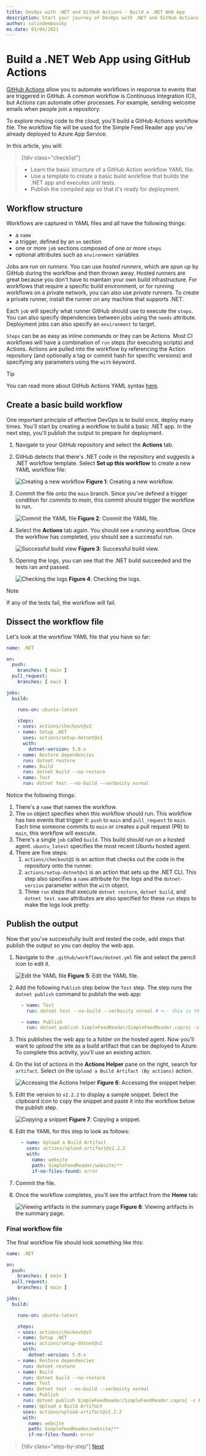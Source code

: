 ```yaml
---
title: DevOps with .NET and GitHub Actions - Build a .NET Web App
description: Start your journey of DevOps with .NET and GitHub Actions by building a .NET web app
author: colindembovsky
ms.date: 03/04/2021
---
```

# Build a .NET Web App using GitHub Actions

[GitHub Actions](https://github.com/features/actions) allow you to automate workflows in response to events that are triggered in GitHub. A common workflow is Continuous Integration (CI), but Actions can automate other processes. For example, sending welcome emails when people join a repository.

To explore moving code to the cloud, you'll build a GitHub Actions workflow file. The workflow file will be used for the Simple Feed Reader app you've already deployed to Azure App Service.

In this article, you will:
> [!div class="checklist"]

> * Learn the basic structure of a GitHub Action workflow YAML file.
> * Use a template to create a basic build workflow that builds the .NET app and executes unit tests.
> * Publish the compiled app so that it's ready for deployment.

## Workflow structure

Workflows are captured in YAML files and all have the following things:

- a `name`
- a trigger, defined by an `on` section
- one or more `job` sections composed of one or more `steps`
- optional attributes such as `environment` variables

Jobs are run on _runners_. You can use _hosted runners_, which are spun up by GitHub during the workflow and then thrown away. Hosted runners are great because you don't have to maintain your own build infrastructure. For workflows that require a specific build environment, or for running workflows on a private network, you can also use _private_ runners. To create a private runner, install the runner on any machine that supports .NET.

Each `job` will specify what runner GitHub should use to execute the `steps`. You can also specify dependencies between jobs using the `needs` attribute. Deployment jobs can also specify an `environment` to target.

`Steps` can be as easy as inline commands or they can be Actions. Most CI workflows will have a combination of `run` steps (for executing scripts) and Actions. Actions are pulled into the workflow by referencing the Action repository (and optionally a tag or commit hash for specific versions) and specifying any parameters using the `with` keyword.

> [!TIP]
> You can read more about GitHub Actions YAML syntax [here](https://docs.github.com/actions/reference/workflow-syntax-for-github-actions).

## Create a basic build workflow

One important principle of effective DevOps is to build once, deploy many times. You'll start by creating a workflow to build a basic .NET app. In the next step, you'll publish the output to prepare for deployment.

1. Navigate to your GitHub repository and select the **Actions** tab.
1. GitHub detects that there's .NET code in the repository and suggests a .NET workflow template. Select **Set up this workflow** to create a new YAML workflow file:

    ![Creating a new workflow](./media/actions/build/new-action.jpg)
    **Figure 1**: Creating a new workflow.

1. Commit the file onto the `main` branch. Since you've defined a trigger condition for *commits to main*, this commit should trigger the workflow to run.

    ![Commit the YAML file](./media/actions/build/commit-workflow.jpg)
    **Figure 2**: Commit the YAML file.

1. Select the **Actions** tab again. You should see a running workflow. Once the workflow has completed, you should see a successful run.

    ![Successful build view](./media/actions/build/build-action-success.jpg)
    **Figure 3**: Successful build view.

1. Opening the logs, you can see that the .NET build succeeded and the tests ran and passed.

    ![Checking the logs](./media/actions/build/build-action-success-logs.jpg)
    **Figure 4**: Checking the logs.

> [!NOTE]
> If any of the tests fail, the workflow will fail.

## Dissect the workflow file

Let's look at the workflow YAML file that you have so far:

```yml
name: .NET

on:
  push:
    branches: [ main ]
  pull_request:
    branches: [ main ]

jobs:
  build:

    runs-on: ubuntu-latest

    steps:
    - uses: actions/checkout@v2
    - name: Setup .NET
      uses: actions/setup-dotnet@v1
      with:
        dotnet-version: 5.0.x
    - name: Restore dependencies
      run: dotnet restore
    - name: Build
      run: dotnet build --no-restore
    - name: Test
      run: dotnet test --no-build --verbosity normal
```

Notice the following things:

1. There's a `name` that names the workflow.
1. The `on` object specifies when this workflow should run. This workflow has two events that trigger it: `push` to `main` and `pull_request` to `main`. Each time someone commits to `main` or creates a pull request (PR) to `main`, this workflow will execute.
1. There's a single `job` called `build`. This build should run on a hosted agent. `ubuntu_latest` specifies the most recent Ubuntu hosted agent.
1. There are five steps:
    1. `actions/checkout@2` is an action that checks out the code in the repository onto the runner.
    1. `actions/setup-dotnet@v1` is an action that sets up the .NET CLI. This step also specifies a `name` attribute for the logs and the `dotnet-version` parameter within the `with` object.
    1. Three `run` steps that execute `dotnet restore`, `dotnet build`, and `dotnet test`. `name` attributes are also specified for these `run` steps to make the logs look pretty.

## Publish the output

Now that you've successfully built and tested the code, add steps that publish the output so you can deploy the web app.

1. Navigate to the `.github/workflows/dotnet.yml` file and select the pencil icon to edit it.

    ![Edit the YAML file](./media/actions/build/click-edit.jpg)
    **Figure 5**: Edit the YAML file.

1. Add the following `Publish` step below the `Test` step. The step runs the `dotnet publish` command to publish the web app:

    ```yml
      - name: Test
        run: dotnet test --no-build --verbosity normal # <-- this is the current bottom line

      - name: Publish
        run: dotnet publish SimpleFeedReader/SimpleFeedReader.csproj -c Release -o website
    ```

1. This publishes the web app to a folder on the hosted agent. Now you'll want to _upload_ the site as a build artifact that can be deployed to Azure. To complete this activity, you'll use an existing action.
1. On the list of actions in the **Actions Helper** pane on the right, search for `artifact`. Select on the `Upload a Build Artifact (By actions)` action.

    ![Accessing the Actions helper](./media/actions/build/search-upload-artifact.jpg)
    **Figure 6**: Accessing the snippet helper.

1. Edit the version to `v2.2.2` to display a sample snippet. Select the clipboard icon to copy the snippet and paste it into the workflow below the publish step.

    ![Copying a snippet](./media/actions/build/copy-snippet.jpg)
    **Figure 7**: Copying a snippet.

1. Edit the YAML for this step to look as follows:

    ```yml
      - name: Upload a Build Artifact
        uses: actions/upload-artifact@v2.2.2
        with:
          name: website
          path: SimpleFeedReader/website/**
          if-no-files-found: error
    ```

1. Commit the file.
1. Once the workflow completes, you'll see the artifact from the **Home** tab:

    ![Viewing artifacts in the summary page](./media/actions/build/view-uploaded-artifact.jpg)
    **Figure 8**: Viewing artifacts in the summary page.

### Final workflow file

The final workflow file should look something like this:
  
```yml
name: .NET

on:
  push:
    branches: [ main ]
  pull_request:
    branches: [ main ]

jobs:
  build:

    runs-on: ubuntu-latest

    steps:
    - uses: actions/checkout@v2
    - name: Setup .NET
      uses: actions/setup-dotnet@v1
      with:
        dotnet-version: 5.0.x
    - name: Restore dependencies
      run: dotnet restore
    - name: Build
      run: dotnet build --no-restore
    - name: Test
      run: dotnet test --no-build --verbosity normal
    - name: Publish
      run: dotnet publish SimpleFeedReader/SimpleFeedReader.csproj -c Release -o website
    - name: Upload a Build Artifact
      uses: actions/upload-artifact@v2.2.2
      with:
        name: website
        path: SimpleFeedReader/website/**
        if-no-files-found: error
```

>[!div class="step-by-step"]
>[Next](actions-deploy.md)
